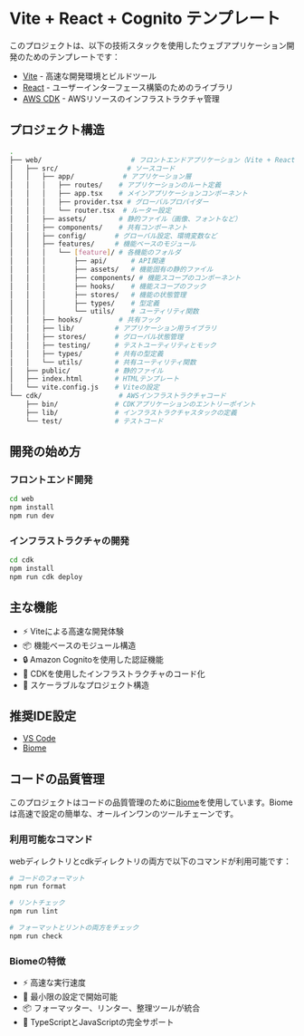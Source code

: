 # Vite + React + Cognito テンプレート

このプロジェクトは、以下の技術スタックを使用したウェブアプリケーション開発のためのテンプレートです：

- [Vite](https://vitejs.dev/) - 高速な開発環境とビルドツール
- [React](https://react.dev/) - ユーザーインターフェース構築のためのライブラリ
- [AWS CDK](https://aws.amazon.com/jp/cdk/) - AWSリソースのインフラストラクチャ管理

## プロジェクト構造

```bash
.
├── web/                      # フロントエンドアプリケーション（Vite + React）
│   ├── src/                 # ソースコード
│   │   ├── app/            # アプリケーション層
│   │   │   ├── routes/    # アプリケーションのルート定義
│   │   │   ├── app.tsx    # メインアプリケーションコンポーネント
│   │   │   ├── provider.tsx # グローバルプロバイダー
│   │   │   └── router.tsx  # ルーター設定
│   │   ├── assets/        # 静的ファイル（画像、フォントなど）
│   │   ├── components/    # 共有コンポーネント
│   │   ├── config/       # グローバル設定、環境変数など
│   │   ├── features/     # 機能ベースのモジュール
│   │   │   └── [feature]/ # 各機能のフォルダ
│   │   │       ├── api/      # API関連
│   │   │       ├── assets/   # 機能固有の静的ファイル
│   │   │       ├── components/ # 機能スコープのコンポーネント
│   │   │       ├── hooks/    # 機能スコープのフック
│   │   │       ├── stores/   # 機能の状態管理
│   │   │       ├── types/    # 型定義
│   │   │       └── utils/    # ユーティリティ関数
│   │   ├── hooks/         # 共有フック
│   │   ├── lib/          # アプリケーション用ライブラリ
│   │   ├── stores/       # グローバル状態管理
│   │   ├── testing/      # テストユーティリティとモック
│   │   ├── types/        # 共有の型定義
│   │   └── utils/        # 共有ユーティリティ関数
│   ├── public/           # 静的ファイル
│   ├── index.html        # HTMLテンプレート
│   └── vite.config.js    # Viteの設定
└── cdk/                   # AWSインフラストラクチャコード
    ├── bin/              # CDKアプリケーションのエントリーポイント
    ├── lib/              # インフラストラクチャスタックの定義
    └── test/             # テストコード
```

## 開発の始め方

### フロントエンド開発

```bash
cd web
npm install
npm run dev
```

### インフラストラクチャの開発

```bash
cd cdk
npm install
npm run cdk deploy
```

## 主な機能

- ⚡️ Viteによる高速な開発体験
- 📦 機能ベースのモジュール構造
- 🔒 Amazon Cognitoを使用した認証機能
- 🚀 CDKを使用したインフラストラクチャのコード化
- 📁 スケーラブルなプロジェクト構造

## 推奨IDE設定

- [VS Code](https://code.visualstudio.com/)
- [Biome](https://marketplace.visualstudio.com/items?itemName=biomejs.biome)

## コードの品質管理

このプロジェクトはコードの品質管理のために[Biome](https://biomejs.dev/)を使用しています。Biomeは高速で設定の簡単な、オールインワンのツールチェーンです。

### 利用可能なコマンド

webディレクトリとcdkディレクトリの両方で以下のコマンドが利用可能です：

```bash
# コードのフォーマット
npm run format

# リントチェック
npm run lint

# フォーマットとリントの両方をチェック
npm run check
```

### Biomeの特徴

- ⚡️ 高速な実行速度
- 🔧 最小限の設定で開始可能
- 📦 フォーマッター、リンター、整理ツールが統合
- 🚀 TypeScriptとJavaScriptの完全サポート
